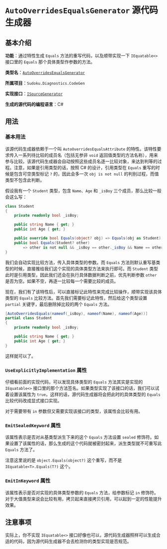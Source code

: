 # `AutoOverridesEqualsGenerator` 源代码生成器

## 基本介绍

**功能**：通过特性生成 `Equals` 方法的重写代码，以及顺带实现一下 `IEquatable<>` 接口里的 `Equals` 那个具体类型作参数的方法。

**类型名**：[`AutoOverridesEqualsGenerator`](https://github.com/SunnieShine/Sudoku/blob/main/src/Sudoku.Diagnostics.CodeGen/Generators/AutoOverridesEqualsGenerator.cs)

**所属项目**：`Sudoku.Diagnostics.CodeGen`

**实现接口**：[`ISourceGenerator`](https://docs.microsoft.com/en-us/dotnet/api/microsoft.codeanalysis.isourcegenerator)

**生成的源代码的编程语言**：C#

## 用法

### 基本用法

该源代码生成器依赖于一个叫 `AutoOverridesEqualsAttribute` 的特性。该特性要求传入一系列待比较的成员名（包括无参非 `void` 返回值类型的方法名称），用来参与比较。该源代码生成器会自动按照这些成员名逐一比较对象，来达到判等的过程。注意，如果是引用类型的话，按照 C# 的设计，引用类型在 `Equals` 重写的时候是包含可空类型标记 `?` 的，因此会多一次 `obj is not null` 的判别过程，而值类型不包含此判断。

假设我有一个 `Student` 类型，包含 `Name`、`Age` 和 `_isBoy` 三个成员，那么比较一般会这么写：

```csharp
class Student
{
    private readonly bool _isBoy;

    public string Name { get; }
    public int Age { get; }

    public override bool Equals(object? obj) => Equals(obj as Student);
    public bool Equals(Student? other)
        => other is not null && _isBoy == other._isBoy && Name == other.Name && Age == other.Age;
}
```

我们会自动实现比较方法，传入具体类型的参数。而 `Equals` 方法则默认重写基类型的时候，直接推给我们这个实现的具体类型方法来执行即可。而 `Student` 类型此时是引用类型，因此我们还会在执行具体数据判断之前，优先判断参数 `other` 是否为空。如果不空，再逐一比较每一个需要比较的成员。

现在，我们有了该特性后，可以直接标记此特性来完成比较操作，顺带实现该具体类型的 `Equals` 比较方法。首先我们需要标记此特性，然后给这个类型设置 `partial` 关键字，最后删除掉比较的两个 `Equals` 方法。

```csharp
[AutoOverridesEquals(nameof(_isBoy), nameof(Name), nameof(Age))]
partial class Student
{
    private readonly bool _isBoy;

    public string Name { get; }
    public int Age { get; }
}
```

这样就可以了。

### `UseExplicitlyImplementation` 属性

仔细看前面的实现代码，可以发现具体类型的 `Equals` 方法其实是实现的 `IEquatable<>` 接口里的那个方法签名。如果类型实现了该接口的话，我们可以试着设置该属性为 `true`，这样的话，源代码生成器将会把此时的具体类型的 `Equals` 比较代码改成显式接口实现。

对于需要带有 `in` 参数但又需要实现该接口的类型，该属性会比较有用。

### `EmitSealedKeyword` 属性

该属性表示是否对从基类型派生下来的这个 `Equals` 方法设置 `sealed` 修饰符。如果设置了该属性的话，那么生成的这个代码就被密封起来，派生类型就不可重写此 `Equals` 方法了。

注意这里说的是 `object.Equals(object?)` 这个重写，而不是 `IEquatable<T>.Equals(T?)` 这个。

### `EmitInKeyword` 属性

该属性表示是否对实现的具体类型参数的 `Equals` 方法，给参数标记 `in` 修饰符。对于大值类型来说会比较有用，拷贝起来直接拷贝引用，可以起到一定的性能提升效果。

## 注意事项

实际上，你不实现 `IEquatable<>` 接口好像也可以，源代码生成器照样可以生成合适的代码，因为源代码生成器不会去检测你的类型实现是否规范。
